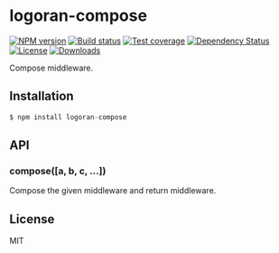 
# logoran-compose

[![NPM version][npm-image]][npm-url]
[![Build status][travis-image]][travis-url]
[![Test coverage][codecov-image]][codecov-url]
[![Dependency Status][david-image]][david-url]
[![License][license-image]][license-url]
[![Downloads][downloads-image]][downloads-url]

 Compose middleware.

## Installation

```js
$ npm install logoran-compose
```

## API

### compose([a, b, c, ...])

  Compose the given middleware and return middleware.

## License

  MIT

[npm-image]: https://img.shields.io/npm/v/logoran-compose.svg?style=flat-square
[npm-url]: https://npmjs.org/package/logoran-compose
[travis-image]: https://img.shields.io/travis/logoran/compose/next.svg?style=flat-square
[travis-url]: https://travis-ci.org/logoran/compose
[codecov-image]: https://img.shields.io/codecov/c/github/logoran/compose/next.svg?style=flat-square
[codecov-url]: https://codecov.io/github/logoran/compose
[david-image]: http://img.shields.io/david/logoran/compose.svg?style=flat-square
[david-url]: https://david-dm.org/logoran/compose
[license-image]: http://img.shields.io/npm/l/logoran-compose.svg?style=flat-square
[license-url]: LICENSE
[downloads-image]: http://img.shields.io/npm/dm/logoran-compose.svg?style=flat-square
[downloads-url]: https://npmjs.org/package/logoran-compose
